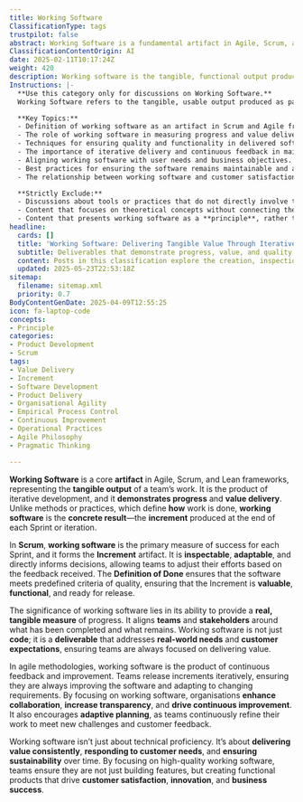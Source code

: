 ```yaml
---
title: Working Software
ClassificationType: tags
trustpilot: false
abstract: Working Software is a fundamental artifact in Agile, Scrum, and Lean frameworks, serving as the tangible output of a team's efforts throughout the development process. It emerges from iterative development cycles and acts as a demonstration of progress and value delivery. In Scrum, working software is the primary success metric for each Sprint, encapsulated in the Increment artifact, which is subject to inspection and adaptation based on stakeholder feedback. The Definition of Done ensures that the software meets established quality criteria, making it valuable and ready for release. The importance of working software lies in its ability to provide a concrete measure of progress, aligning teams and stakeholders around completed work and remaining tasks. It transcends mere code, representing deliverables that address real-world needs and customer expectations, thereby maintaining a focus on value delivery. In agile methodologies, the emphasis on working software fosters continuous feedback and improvement, enabling teams to release increments iteratively and adapt to evolving requirements. This focus enhances collaboration, increases transparency, and drives ongoing improvement within organisations. Ultimately, working software is not solely about technical execution; it is about consistently delivering value, responding to customer needs, and ensuring long-term sustainability, thereby contributing to customer satisfaction, innovation, and overall business success.
ClassificationContentOrigin: AI
date: 2025-02-11T10:17:24Z
weight: 420
description: Working software is the tangible, functional output produced during a Sprint, representing a concrete artifact that delivers value to customers.
Instructions: |-
  **Use this category only for discussions on Working Software.**  
  Working Software refers to the tangible, usable output produced as part of an Agile, Lean, or DevOps process. It is a core artifact in frameworks like Scrum, where each increment represents working, high-quality software that aligns with customer needs and business goals.

  **Key Topics:**
  - Definition of working software as an artifact in Scrum and Agile frameworks.
  - The role of working software in measuring progress and value delivery.
  - Techniques for ensuring quality and functionality in delivered software.
  - The importance of iterative delivery and continuous feedback in maintaining working software.
  - Aligning working software with user needs and business objectives.
  - Best practices for ensuring the software remains maintainable and adaptable over time.
  - The relationship between working software and customer satisfaction.

  **Strictly Exclude:**
  - Discussions about tools or practices that do not directly involve the creation of working software.
  - Content that focuses on theoretical concepts without connecting them to deliverable software.
  - Content that presents working software as a **principle**, rather than an output artifact.
headline:
  cards: []
  title: 'Working Software: Delivering Tangible Value Through Iterative Increments'
  subtitle: Deliverables that demonstrate progress, value, and quality through iterative development, continuous feedback, and alignment with customer and business needs
  content: Posts in this classification explore the creation, inspection, and delivery of functional product increments that meet defined quality standards, demonstrate progress, and provide value. Topics include iterative delivery, feedback loops, Definition of Done, stakeholder alignment, transparency, and adapting deliverables to evolving needs and customer expectations.
  updated: 2025-05-23T22:53:18Z
sitemap:
  filename: sitemap.xml
  priority: 0.7
BodyContentGenDate: 2025-04-09T12:55:25
icon: fa-laptop-code
concepts:
- Principle
categories:
- Product Development
- Scrum
tags:
- Value Delivery
- Increment
- Software Development
- Product Delivery
- Organisational Agility
- Empirical Process Control
- Continuous Improvement
- Operational Practices
- Agile Philosophy
- Pragmatic Thinking

---
```

**Working Software** is a core **artifact** in Agile, Scrum, and Lean frameworks, representing the **tangible output** of a team’s work. It is the product of iterative development, and it **demonstrates progress** and **value delivery**. Unlike methods or practices, which define **how** work is done, **working software** is the **concrete result**—the **increment** produced at the end of each Sprint or iteration.

In **Scrum**, **working software** is the primary measure of success for each Sprint, and it forms the **Increment** artifact. It is **inspectable**, **adaptable**, and directly informs decisions, allowing teams to adjust their efforts based on the feedback received. The **Definition of Done** ensures that the software meets predefined criteria of quality, ensuring that the Increment is **valuable**, **functional**, and ready for release.

The significance of working software lies in its ability to provide a **real, tangible measure** of progress. It aligns **teams** and **stakeholders** around what has been completed and what remains. Working software is not just **code**; it is a **deliverable** that addresses **real-world needs** and **customer expectations**, ensuring teams are always focused on delivering value.

In agile methodologies, working software is the product of continuous feedback and improvement. Teams release increments iteratively, ensuring they are always improving the software and adapting to changing requirements. By focusing on working software, organisations **enhance collaboration**, **increase transparency**, and **drive continuous improvement**. It also encourages **adaptive planning**, as teams continuously refine their work to meet new challenges and customer feedback.

Working software isn’t just about technical proficiency. It’s about **delivering value consistently**, **responding to customer needs**, and **ensuring sustainability** over time. By focusing on high-quality working software, teams ensure they are not just building features, but creating functional products that drive **customer satisfaction**, **innovation**, and **business success**.
